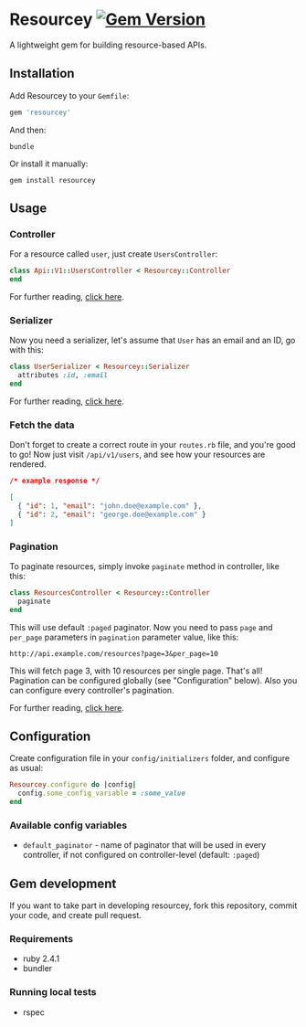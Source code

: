 # Resourcey [![Gem Version](https://badge.fury.io/rb/resourcey.png)](https://badge.fury.io/rb/resourcey)
A lightweight gem for building resource-based APIs.

## Installation
Add Resourcey to your `Gemfile`:
```ruby
gem 'resourcey'
```

And then:
```
bundle
```

Or install it manually:
```
gem install resourcey
```

## Usage
### Controller
For a resource called `user`, just create `UsersController`:
```ruby
class Api::V1::UsersController < Resourcey::Controller
end
```

For further reading, [click here](/docs/CONTROLLER.md).

### Serializer

Now you need a serializer, let's assume that `User` has an email and an ID, go with this:
```ruby
class UserSerializer < Resourcey::Serializer
  attributes :id, :email
end
```

For further reading, [click here](/docs/SERIALIZER.md).

### Fetch the data

Don't forget to create a correct route in your `routes.rb` file, and you're good to go!
Now just visit `/api/v1/users`, and see how your resources are rendered.

```json
/* example response */

[
  { "id": 1, "email": "john.doe@example.com" },
  { "id": 2, "email": "george.doe@example.com" }
]
```

### Pagination
To paginate resources, simply invoke `paginate` method in controller, like this:
```ruby
class ResourcesController < Resourcey::Controller
  paginate
end
```

This will use default `:paged` paginator. Now you need to pass `page` and `per_page` parameters in `pagination` parameter value, like this:

```
http://api.example.com/resources?page=3&per_page=10
```

This will fetch page 3, with 10 resources per single page. That's all! Pagination can be configured globally (see "Configuration" below). Also you can configure every controller's pagination.

For further reading, [click here](/docs/PAGINATION.md).

## Configuration
Create configuration file in your `config/initializers` folder, and configure as usual:
```ruby
Resourcey.configure do |config|
  config.some_config_variable = :some_value
end
```

### Available config variables
- `default_paginator` - name of paginator that will be used in every controller, if not configured on controller-level (default: `:paged`)

## Gem development
If you want to take part in developing resourcey, fork this repository, commit your code, and create pull request.

### Requirements
- ruby 2.4.1
- bundler

### Running local tests
- rspec
